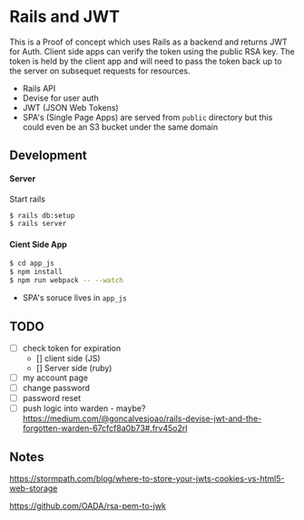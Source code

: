 # Rails and JWT

This is a Proof of concept which uses Rails as a backend and returns JWT for
Auth. Client side apps can verify the token using the public RSA key.
The token is held by the client app and will need to pass the token back up to
the server on subsequet requests for resources.

* Rails API
* Devise for user auth
* JWT (JSON Web Tokens)
* SPA's (Single Page Apps) are served from `public` directory but this could
  even be an S3 bucket under the same domain

## Development

#### Server

Start rails

```bash
$ rails db:setup
$ rails server
```

#### Cient Side App

```bash
$ cd app_js
$ npm install
$ npm run webpack -- --watch
```

* SPA's soruce lives in `app_js`

## TODO

- [ ] check token for expiration
  - [] client side (JS)
  - [] Server side (ruby)
- [ ] my account page
- [ ] change password
- [ ] password reset
- [ ] push logic into warden - maybe?  https://medium.com/@goncalvesjoao/rails-devise-jwt-and-the-forgotten-warden-67cfcf8a0b73#.frv45o2rl

## Notes

https://stormpath.com/blog/where-to-store-your-jwts-cookies-vs-html5-web-storage

https://github.com/OADA/rsa-pem-to-jwk
